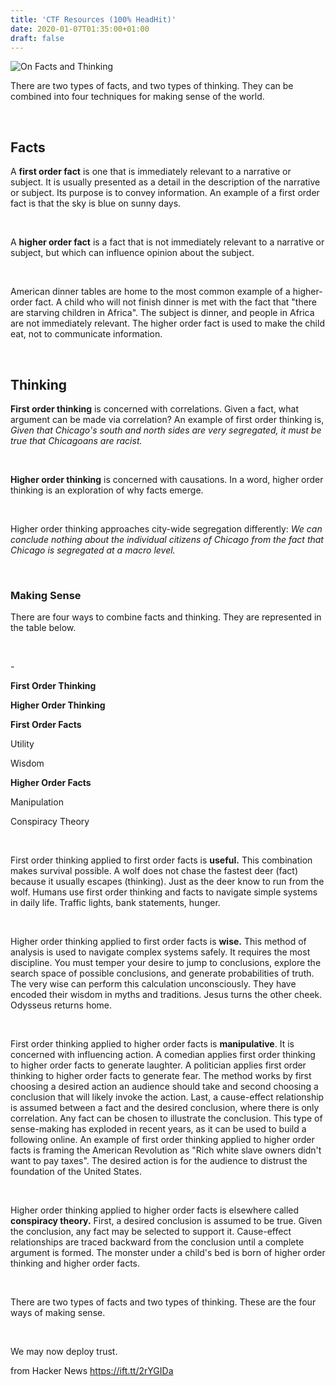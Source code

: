 ```yaml
---
title: 'CTF Resources (100% HeadHit)'
date: 2020-01-07T01:35:00+01:00
draft: false
---
```


![](https://reading.supply/static/icon-512x512.png "On Facts and Thinking")  

There are two types of facts, and two types of thinking. They can be combined into four techniques for making sense of the world.

﻿  

**Facts**
---------

A **first order fact** is one that is immediately relevant to a narrative or subject. It is usually presented as a detail in the description of the narrative or subject. Its purpose is to convey information. An example of a first order fact is that the sky is blue on sunny days.

﻿  

A **higher order fact** is a fact that is not immediately relevant to a narrative or subject, but which can influence opinion about the subject.

﻿  

American dinner tables are home to the most common example of a higher-order fact. A child who will not finish dinner is met with the fact that "there are starving children in Africa". The subject is dinner, and people in Africa are not immediately relevant. The higher order fact is used to make the child eat, not to communicate information.

﻿  

Thinking
--------

**First order thinking** is concerned with correlations. Given a fact, what argument can be made via correlation? An example of first order thinking is, _Given that Chicago's south and north sides are very segregated, it must be true that Chicagoans are racist._

﻿  

**Higher order thinking** is concerned with causations. In a word, higher order thinking is an exploration of why facts emerge.

﻿  

Higher order thinking approaches city-wide segregation differently: _We can conclude nothing about the individual citizens of Chicago from the fact that Chicago is segregated at a macro level._

﻿  

### Making Sense

There are four ways to combine facts and thinking. They are represented in the table below.

﻿  

\-

**First Order Thinking**

**Higher Order Thinking**

**First Order Facts**

Utility

Wisdom

**Higher Order Facts**

Manipulation

Conspiracy Theory

﻿  

First order thinking applied to first order facts is **useful.** This combination makes survival possible. A wolf does not chase the fastest deer (fact) because it usually escapes (thinking). Just as the deer know to run from the wolf. Humans use first order thinking and facts to navigate simple systems in daily life. Traffic lights, bank statements, hunger.

﻿  

Higher order thinking applied to first order facts is **wise.** This method of analysis is used to navigate complex systems safely. It requires the most discipline. You must temper your desire to jump to conclusions, explore the search space of possible conclusions, and generate probabilities of truth. The very wise can perform this calculation unconsciously. They have encoded their wisdom in myths and traditions. Jesus turns the other cheek. Odysseus returns home.

﻿  

First order thinking applied to higher order facts is **manipulative**. It is concerned with influencing action. A comedian applies first order thinking to higher order facts to generate laughter. A politician applies first order thinking to higher order facts to generate fear. The method works by first choosing a desired action an audience should take and second choosing a conclusion that will likely invoke the action. Last, a cause-effect relationship is assumed between a fact and the desired conclusion, where there is only correlation. Any fact can be chosen to illustrate the conclusion. This type of sense-making has exploded in recent years, as it can be used to build a following online. An example of first order thinking applied to higher order facts is framing the American Revolution as "Rich white slave owners didn't want to pay taxes". The desired action is for the audience to distrust the foundation of the United States.

﻿  

Higher order thinking applied to higher order facts is elsewhere called **conspiracy theory.** First, a desired conclusion is assumed to be true. Given the conclusion, any fact may be selected to support it. Cause-effect relationships are traced backward from the conclusion until a complete argument is formed. The monster under a child's bed is born of higher order thinking and higher order facts.

﻿  

There are two types of facts and two types of thinking. These are the four ways of making sense.

﻿  

We may now deploy trust.

  
  
from Hacker News https://ift.tt/2rYGIDa